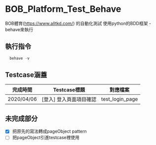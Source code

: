 # BOB_Platform_Test_Behave
BOB體育(https://www.alltkd.com/) 的自動化測試
使用python的BDD框架 - behave來執行

## 執行指令
```python
  behave -v
```
## Testcase涵蓋

| 完成時間    | Testcase標題          | 對應檔案         |
| ---------- | --------------------- | --------------- |
| 2020/04/06 | [登入] 登入頁面項目確認 | test_login_page |

## 未完成部分
- [x] 把原先的寫法轉成pageObject pattern  
- [ ] 把pageObject引進testcase裡使用  
